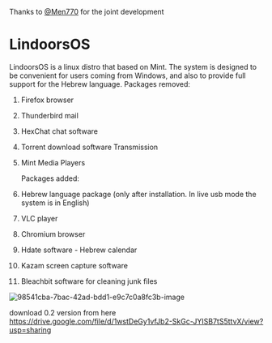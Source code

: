 Thanks to [@Men770](https://github.com/Men770) for the joint development 
# LindoorsOS
LindoorsOS is a linux distro that based on Mint.
The system is designed to be convenient for users coming from Windows, and also to provide full support for the Hebrew language.
Packages removed:
1. Firefox browser
2. Thunderbird mail
3. HexChat chat software
4. Torrent download software Transmission
5. Mint Media Players
   
   Packages added:
   
1. Hebrew language package (only after installation. In live usb mode the system is in English)
2. VLC player
3. Chromium browser
4. Hdate software - Hebrew calendar
5. Kazam screen capture software
6. Bleachbit software for cleaning junk files 


![98541cba-7bac-42ad-bdd1-e9c7c0a8fc3b-image](https://user-images.githubusercontent.com/76535872/150701494-87cb5d45-3c81-4c15-ad92-a483ac04159f.png)


download 0.2 version from here
https://drive.google.com/file/d/1wstDeGy1vfJb2-SkGc-JYISB7tS5ttvX/view?usp=sharing
